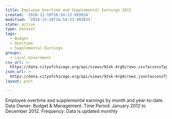 ```yaml
---
title: Employee Overtime and Supplemental Earnings 2012
created: '2020-11-10T16:54:33.993024'
modified: '2020-11-10T16:54:33.993035'
state: active
type: dataset
tags:
  - Budget
  - Overtime
  - Supplemental Earnings
groups:
  - Local Government
csv_url: >-
  https://data.cityofchicago.org/api/views/92xk-4rg9/rows.csv?accessType=DOWNLOAD
json_url: >-
  https://data.cityofchicago.org/api/views/92xk-4rg9/rows.json?accessType=DOWNLOAD
layout: post

---
```

Employee overtime and supplemental earnings by month and year-to-date. Data Owner: Budget & Management. Time Period: January 2012 to December 2012. Frequency: Data is updated monthly
